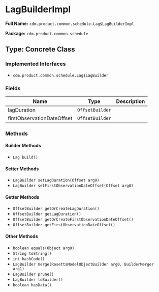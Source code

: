 # LagBuilderImpl

**Full Name:** `cdm.product.common.schedule.Lag$LagBuilderImpl`

**Package:** `cdm.product.common.schedule`

## Type: Concrete Class

### Implemented Interfaces

- `cdm.product.common.schedule.Lag$LagBuilder`

### Fields

| Name | Type | Description |
|------|------|-------------|
| lagDuration | `OffsetBuilder` |  |
| firstObservationDateOffset | `OffsetBuilder` |  |

### Methods

#### Builder Methods

- `Lag build()`

#### Setter Methods

- `LagBuilder setLagDuration(Offset arg0)`
- `LagBuilder setFirstObservationDateOffset(Offset arg0)`

#### Getter Methods

- `OffsetBuilder getOrCreateLagDuration()`
- `OffsetBuilder getLagDuration()`
- `OffsetBuilder getOrCreateFirstObservationDateOffset()`
- `OffsetBuilder getFirstObservationDateOffset()`

#### Other Methods

- `boolean equals(Object arg0)`
- `String toString()`
- `int hashCode()`
- `LagBuilder merge(RosettaModelObjectBuilder arg0, BuilderMerger arg1)`
- `LagBuilder prune()`
- `LagBuilder toBuilder()`
- `boolean hasData()`

